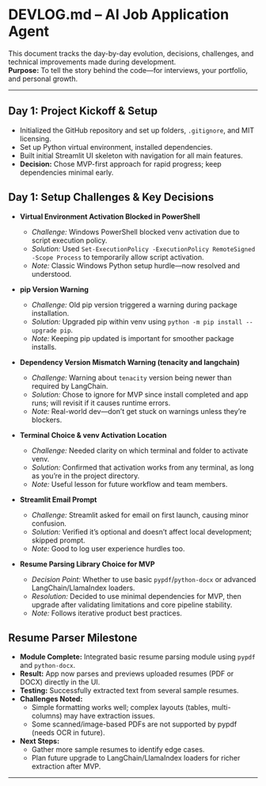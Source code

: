 # DEVLOG.md – AI Job Application Agent

This document tracks the day-by-day evolution, decisions, challenges, and technical improvements made during development.  
**Purpose:** To tell the story behind the code—for interviews, your portfolio, and personal growth.

---

## Day 1: Project Kickoff & Setup

- Initialized the GitHub repository and set up folders, `.gitignore`, and MIT licensing.
- Set up Python virtual environment, installed dependencies.
- Built initial Streamlit UI skeleton with navigation for all main features.
- **Decision:** Chose MVP-first approach for rapid progress; keep dependencies minimal early.

## Day 1: Setup Challenges & Key Decisions

- **Virtual Environment Activation Blocked in PowerShell**
  - *Challenge:* Windows PowerShell blocked venv activation due to script execution policy.
  - *Solution:* Used `Set-ExecutionPolicy -ExecutionPolicy RemoteSigned -Scope Process` to temporarily allow script activation.
  - *Note:* Classic Windows Python setup hurdle—now resolved and understood.

- **pip Version Warning**
  - *Challenge:* Old pip version triggered a warning during package installation.
  - *Solution:* Upgraded pip within venv using `python -m pip install --upgrade pip`.
  - *Note:* Keeping pip updated is important for smoother package installs.

- **Dependency Version Mismatch Warning (tenacity and langchain)**
  - *Challenge:* Warning about `tenacity` version being newer than required by LangChain.
  - *Solution:* Chose to ignore for MVP since install completed and app runs; will revisit if it causes runtime errors.
  - *Note:* Real-world dev—don’t get stuck on warnings unless they’re blockers.

- **Terminal Choice & venv Activation Location**
  - *Challenge:* Needed clarity on which terminal and folder to activate venv.
  - *Solution:* Confirmed that activation works from any terminal, as long as you’re in the project directory.
  - *Note:* Useful lesson for future workflow and team members.

- **Streamlit Email Prompt**
  - *Challenge:* Streamlit asked for email on first launch, causing minor confusion.
  - *Solution:* Verified it’s optional and doesn’t affect local development; skipped prompt.
  - *Note:* Good to log user experience hurdles too.

- **Resume Parsing Library Choice for MVP**
  - *Decision Point:* Whether to use basic `pypdf`/`python-docx` or advanced LangChain/LlamaIndex loaders.
  - *Resolution:* Decided to use minimal dependencies for MVP, then upgrade after validating limitations and core pipeline stability.
  - *Note:* Follows iterative product best practices.

## Resume Parser Milestone

- **Module Complete:** Integrated basic resume parsing module using `pypdf` and `python-docx`.
- **Result:** App now parses and previews uploaded resumes (PDF or DOCX) directly in the UI.
- **Testing:** Successfully extracted text from several sample resumes.
- **Challenges Noted:** 
  - Simple formatting works well; complex layouts (tables, multi-columns) may have extraction issues.
  - Some scanned/image-based PDFs are not supported by pypdf (needs OCR in future).
- **Next Steps:** 
  - Gather more sample resumes to identify edge cases.
  - Plan future upgrade to LangChain/LlamaIndex loaders for richer extraction after MVP.
---

